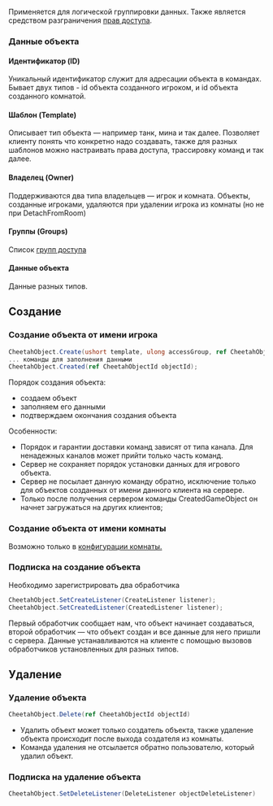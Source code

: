 Применяется для логической группировки данных. Также является средством
разграничения [прав доступа](/components/relay/configuration/permissions/).

### Данные объекта

#### Идентификатор (ID)

Уникальный идентификатор служит для адресации объекта в командах. Бывает двух типов - id объекта созданного игроком, и
id объекта созданного комнатой.

#### Шаблон (Template)

Описывает тип объекта — например танк, мина и так далее. Позволяет клиенту понять что конкретно надо создавать, также
для разных шаблонов можно настраивать права доступа, трассировку команд и так далее.

#### Владелец (Owner)

Поддерживаются два типа владельцев — игрок и комната. Объекты, созданные игроками, удаляются при удалении игрока из
комнаты (но не при DetachFromRoom)

#### Группы (Groups)

Список [групп доступа](/components/relay/configuration/permissions/)

#### Данные объекта

Данные разных типов.

## Создание

### Создание объекта от имени игрока

```csharp    
CheetahObject.Create(ushort template, ulong accessGroup, ref CheetahObjectId objectId);
... команды для заполнения данными
CheetahObject.Created(ref CheetahObjectId objectId);
```

Порядок создания объекта:

- создаем объект
- заполняем его данными
- подтверждаем окончания создания объекта

Особенности:

- Порядок и гарантии доставки команд зависят от типа канала. Для ненадежных каналов может прийти только часть команд.
- Сервер не сохраняет порядок установки данных для игрового объекта.
- Сервер не посылает данную команду обратно, исключение только для объектов созданных от имени данного клиента на
  сервере.
- Только после получения сервером команды CreatedGameObject он начнет загружаться на других клиентов;

### Создание объекта от имени комнаты

Возможно только в [конфигурации комнаты.](/components/relay/configuration/room/)

### Подписка на создание объекта

Необходимо зарегистрировать два обработчика

```csharp
CheetahObject.SetCreateListener(CreateListener listener);
CheetahObject.SetCreatedListener(CreatedListener listener);
```

Первый обработчик сообщает нам, что объект начинает создаваться, второй обработчик — что объект создан и все данные для
него пришли с сервера. Данные устанавливаются на клиенте с помощью вызовов обработчиков установленных для разных типов.

## Удаление

### Удаление объекта

```csharp
CheetahObject.Delete(ref CheetahObjectId objectId)
```

- Удалить объект может только создатель объекта, также удаление объекта происходит после выхода создателя из комнаты.
- Команда удаления не отсылается обратно пользователю, который удалил объект.

### Подписка на удаление объекта

```csharp
CheetahObject.SetDeleteListener(DeleteListener objectDeleteListener)
```